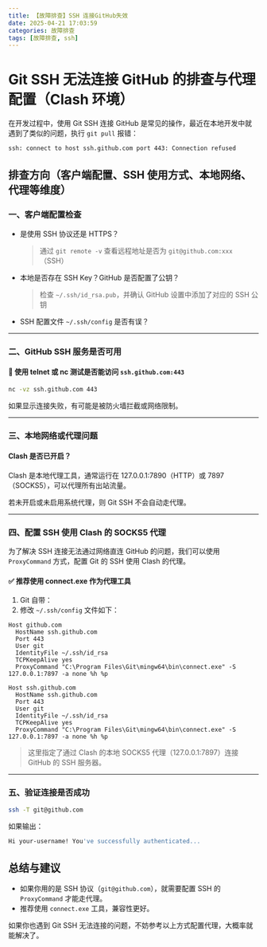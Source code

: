 ```yaml
---
title: 【故障排查】SSH 连接GitHub失效
date: 2025-04-21 17:03:59
categories: 故障排查
tags: [故障排查, ssh]
---
```


# Git SSH 无法连接 GitHub 的排查与代理配置（Clash 环境）

在开发过程中，使用 Git SSH 连接 GitHub 是常见的操作，最近在本地开发中就遇到了类似的问题，执行 `git pull` 报错：

```bash
ssh: connect to host ssh.github.com port 443: Connection refused
```

<!-- more --> 

## 排查方向（客户端配置、SSH 使用方式、本地网络、代理等维度）

### 一、客户端配置检查

- 是使用 SSH 协议还是 HTTPS？

  > 通过 `git remote -v` 查看远程地址是否为 `git@github.com:xxx`（SSH）

- 本地是否存在 SSH Key？GitHub 是否配置了公钥？

  > 检查 `~/.ssh/id_rsa.pub`，并确认 GitHub 设置中添加了对应的 SSH 公钥

- SSH 配置文件 `~/.ssh/config` 是否有误？

------

### 二、GitHub SSH 服务是否可用

#### 📡 使用 telnet 或 nc 测试是否能访问 `ssh.github.com:443`

```bash
nc -vz ssh.github.com 443
```

如果显示连接失败，有可能是被防火墙拦截或网络限制。

------

### 三、本地网络或代理问题

#### Clash 是否已开启？

Clash 是本地代理工具，通常运行在 127.0.0.1:7890（HTTP）或 7897（SOCKS5），可以代理所有出站流量。

若未开启或未启用系统代理，则 Git SSH 不会自动走代理。

------

### 四、配置 SSH 使用 Clash 的 SOCKS5 代理

为了解决 SSH 连接无法通过网络直连 GitHub 的问题，我们可以使用 `ProxyCommand` 方式，配置 Git 的 SSH 使用 Clash 的代理。

#### ✅ 推荐使用 connect.exe 作为代理工具

1. Git 自带：
2. 修改 `~/.ssh/config` 文件如下：

```ssh
Host github.com
  HostName ssh.github.com
  Port 443
  User git
  IdentityFile ~/.ssh/id_rsa
  TCPKeepAlive yes
  ProxyCommand "C:\Program Files\Git\mingw64\bin\connect.exe" -S 127.0.0.1:7897 -a none %h %p

Host ssh.github.com
  HostName ssh.github.com
  Port 443
  User git
  IdentityFile ~/.ssh/id_rsa
  TCPKeepAlive yes
  ProxyCommand "C:\Program Files\Git\mingw64\bin\connect.exe" -S 127.0.0.1:7897 -a none %h %p
```

> 这里指定了通过 Clash 的本地 SOCKS5 代理（127.0.0.1:7897）连接 GitHub 的 SSH 服务器。

------

### 五、验证连接是否成功

```bash
ssh -T git@github.com
```

如果输出：

```bash
Hi your-username! You've successfully authenticated...
```

## 总结与建议

- 如果你用的是 SSH 协议（`git@github.com`），就需要配置 SSH 的 `ProxyCommand` 才能走代理。
- 推荐使用 `connect.exe` 工具，兼容性更好。

如果你也遇到 Git SSH 无法连接的问题，不妨参考以上方式配置代理，大概率就能解决了。
